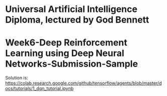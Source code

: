 # Universal Artificial Intelligence Diploma, lectured by God Bennett

# Week6-Deep Reinforcement Learning using Deep Neural Networks-Submission-Sample


Solution is:
https://colab.research.google.com/github/tensorflow/agents/blob/master/docs/tutorials/1_dqn_tutorial.ipynb
